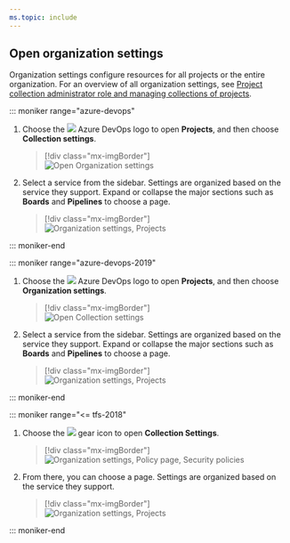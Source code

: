 ```yaml
---
ms.topic: include
---
```


## Open organization settings

Organization settings configure resources for all projects or the entire organization. For an overview of all organization settings, see [Project collection administrator role and managing collections of projects](/azure/devops/organizations/settings/about-settings#admin).


::: moniker range="azure-devops"

1. Choose the ![](/azure/devops/_img/icons/project-icon.png) Azure DevOps logo to open **Projects**, and then choose **Collection settings**.

	> [!div class="mx-imgBorder"]  
	> ![Open Organization settings](/azure/devops/_shared/_img/settings/open-admin-settings-vert.png)  

2. Select a service from the sidebar. Settings are organized based on the service they support. Expand or collapse the major sections such as **Boards** and **Pipelines** to choose a page.

	> [!div class="mx-imgBorder"]  
	> ![Organization settings, Projects](/azure/devops/_shared/_img/settings/admin-organization-settings.png) 

::: moniker-end


::: moniker range="azure-devops-2019"

1. Choose the ![](/azure/devops/_img/icons/project-icon.png) Azure DevOps logo to open **Projects**, and then choose **Organization settings**.

	> [!div class="mx-imgBorder"]  
	> ![Open Collection settings](/azure/devops/_shared/_img/settings/open-admin-settings-vert.png)  

2. Select a service from the sidebar. Settings are organized based on the service they support. Expand or collapse the major sections such as **Boards** and **Pipelines** to choose a page.

	> [!div class="mx-imgBorder"]  
	> ![Organization settings, Projects](/azure/devops/_shared/_img/settings/admin-organization-settings.png) 

::: moniker-end


::: moniker range="<= tfs-2018"

1. Choose the ![](/azure/devops/_img/icons/gear-icon.png) gear icon to open **Collection Settings**.

	> [!div class="mx-imgBorder"]  
	> ![Organization settings, Policy page, Security policies](/azure/devops/_shared/_img/settings/open-organization-settings.png)

2. From there, you can choose a page. Settings are organized based on the service they support.

	> [!div class="mx-imgBorder"]  
	> ![Organization settings, Projects](/azure/devops/_shared/_img/settings/open-admin-settings-horizontal.png)

::: moniker-end